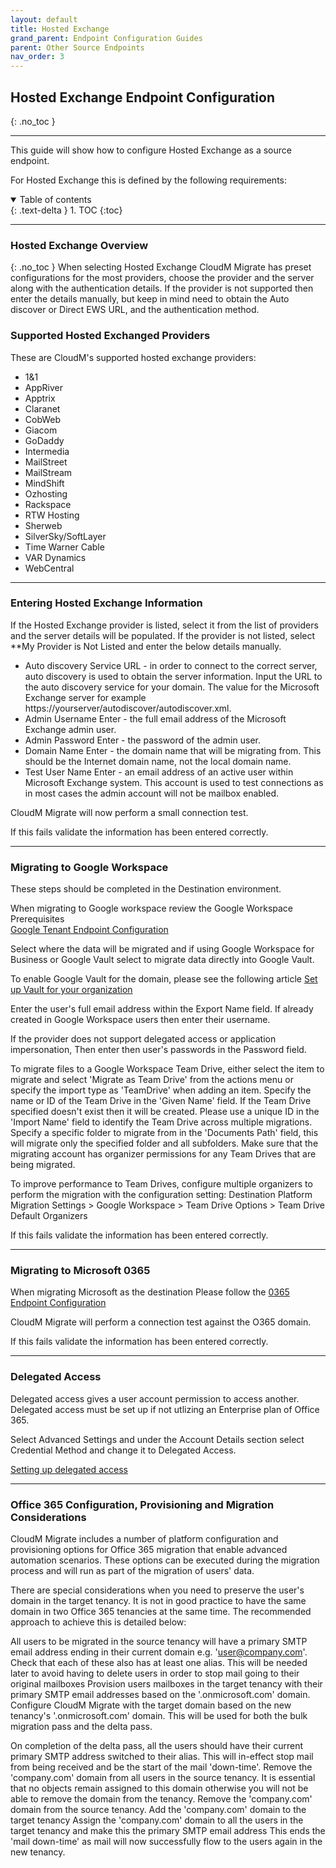 ```yaml
---
layout: default
title: Hosted Exchange
grand_parent: Endpoint Configuration Guides
parent: Other Source Endpoints
nav_order: 3
---
```


## Hosted Exchange Endpoint Configuration
{: .no_toc }

---

This guide will show how to configure Hosted Exchange as a source endpoint. 

For Hosted Exchange this is defined by the following requirements:

<a name="top"></a>
<details open markdown="block">
  <summary>
    Table of contents
  </summary>
  {: .text-delta }
1. TOC
{:toc}
</details>

---

### Hosted Exchange Overview
{: .no_toc }
When selecting Hosted Exchange CloudM Migrate has preset configurations for the most providers, choose the provider and the server along with the authentication details. If the provider is not supported then enter the details manually, but keep in mind need to obtain the Auto discover or Direct EWS URL, and the authentication method.

### Supported Hosted Exchanged Providers

These are CloudM's supported hosted exchange providers:

-	1&1
-	AppRiver
-	Apptrix
-	Claranet
-	CobWeb
-	Giacom
-	GoDaddy
-	Intermedia
-	MailStreet
-	MailStream
-	MindShift
-	Ozhosting
-	Rackspace
-	RTW Hosting
-	Sherweb
-	SilverSky/SoftLayer
-	Time Warner Cable
-	VAR Dynamics
-	WebCentral

---
### Entering Hosted Exchange Information 

If the Hosted Exchange provider is listed, select it from the list of providers and the server details will be populated. If the provider is not listed, select 
**My Provider is Not Listed and enter the below details manually.

-	Auto discovery Service URL - in order to connect to the correct server, auto discovery is used to obtain the server information. 
Input the URL to the auto discovery service for your domain. The value for the Microsoft Exchange server for example https://yourserver/autodiscover/autodiscover.xml.
-	Admin Username Enter - the full email address of the Microsoft Exchange admin user.
-	Admin Password Enter - the password of the admin user.
-	Domain Name Enter - the domain name that will be migrating from. This should be the Internet domain name, not the local domain name.
-	Test User Name Enter - an email address of an active user within Microsoft Exchange system. This account is used to test connections as in most cases the admin account will not be mailbox enabled.

CloudM Migrate will now perform a small connection test. 

If this fails validate the information has been entered correctly.

---
### Migrating to Google Workspace 

These steps should be completed in the Destination environment.
 
When migrating to Google workspace review the Google Workspace Prerequisites  
<a href="https://cloudm-migrate.github.io/documentation/Endpoint-Configuration-Guides/GoogleTenant.html">Google Tenant Endpoint Configuration</a>

Select where the data will be migrated and if using Google Workspace for Business or Google Vault select to migrate data directly into Google Vault.

To enable Google Vault for the domain, please see the following article <a href="https://support.google.com/vault/bin/answer.py?hl=en&answer=2584132.html">Set up Vault for your organization</a>

Enter the user's full email address within the Export Name field. If already created in Google Workspace users then enter their username.

If the provider does not support delegated access or application impersonation, Then enter then user's passwords in the Password field.

To migrate files to a Google Workspace Team Drive, either select the item to migrate and select 'Migrate as Team Drive' from the actions menu or specify the import type as 'TeamDrive' when adding an item. Specify the name or ID of the Team Drive in the 'Given Name' field. If the Team Drive specified doesn't exist then it will be created. Please use a unique ID in the 'Import Name' field to identify the Team Drive across multiple migrations. Specify a specific folder to migrate from in the 'Documents Path' field, this will migrate only the specified folder and all subfolders.  Make sure that the migrating account has organizer permissions for any Team Drives that are being migrated.

To improve performance to Team Drives, configure multiple organizers to perform the migration with the configuration setting: Destination Platform Migration Settings > Google Workspace > Team Drive Options > Team Drive Default Organizers

If this fails validate the information has been entered correctly.

---

### Migrating to Microsoft 0365 

When migrating Microsoft as the destination Please follow the <a href="https://cloudm-migrate.github.io/documentation/Endpoint-Configuration-Guides/O365Tenant.html">0365 Endpoint Configuration</a>

CloudM Migrate will perform a connection test against the O365 domain.

If this fails validate the information has been entered correctly.


---

### Delegated Access 

Delegated access gives a user account permission to access another. Delegated access must be set up if not utlizing an Enterprise plan of Office 365.

Select Advanced Settings and under the Account Details section select Credential Method and change it to Delegated Access.

<a href="https://support.microsoft.com/en-us/office/allow-someone-else-to-manage-your-mail-and-calendar-41c40c04-3bd1-4d22-963a-28eafec25926.html#">Setting up delegated access</a>

---
  
### Office 365 Configuration, Provisioning and Migration Considerations
  
CloudM Migrate includes a number of platform configuration and provisioning options for Office 365 migration that enable advanced automation scenarios. These options can be executed during the migration process and will run as part of the migration of users' data. 

There are special considerations when you need to preserve the user's domain in the target tenancy. It is not in good practice to have the same domain in two Office 365 tenancies at the same time. The recommended approach to achieve this is detailed below:

All users to be migrated in the source tenancy will have a primary SMTP email address ending in their current domain e.g. 'user@company.com'. 
Check that each of these also has at least one alias. This will be needed later to avoid having to delete users in order to stop mail going to their original mailboxes Provision users mailboxes in the target tenancy with their primary SMTP email addresses based on the '.onmicrosoft.com' domain.
Configure CloudM Migrate with the target domain based on the new tenancy's '.onmicrosoft.com' domain. This will be used for both the bulk migration pass and the delta pass.
  
On completion of the delta pass, all the users should have their current primary SMTP address switched to their alias. This will in-effect stop mail from being received and be the start of the mail 'down-time'.
Remove the 'company.com' domain from all users in the source tenancy. It is essential that no objects remain assigned to this domain otherwise you will not be able to remove the domain from the tenancy.
Remove the 'company.com' domain from the source tenancy.
Add the 'company.com' domain to the target tenancy
Assign the 'company.com' domain to all the users in the target tenancy and make this the primary SMTP email address
This ends the 'mail down-time' as mail will now successfully flow to the users again in the new tenancy.
 






